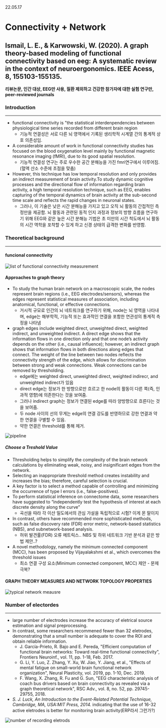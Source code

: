 22.05.17


# Connectivity + Network


## Ismail, L. E., & Karwowski, W. (2020). A graph theory-based modeling of functional connectivity based on eeg: A systematic review in the context of neuroergonomics. IEEE Acess, 8, 155103-155135.
**리뷰논문, 인간 대상, EEG만 사용, 질환 제외하고 건강한 참가자에 대한 실험 연구만, peer-reviewed journals**

### Introduction
---------------------------------------
* functional connectivity is "the statistical interdenpendencies between physiological time series recorded from different brain region
  * 기능적 연결성은 서로 다른 뇌 영역에서 기록된 생리학적 시계열 간의 통계적 상호 의존성임.
*  A considerable amount of work in functional connectivity studies has focused on the blood oxygenation level mainly by functional magnetic resonance imaging (fMRI), due to its good spatial resolution.
   *  기능적 연결성 연구는 주로 우수한 공간 분해능을 가진 fmri연구에서 이루어짐.(혈액 산소 수준에 초점을 맞춤)     
*  However, this technique has low temporal resolution and only provides an indirect measurement of brain activity.To study dynamic cognitive processes and the directional flow of information regarding brain activity, a high temporal resolution technique, such as EEG, enables capturing of the temporal dynamics of brain activity at the sub-second time scale and reflects the rapid changes in neuronal states.
    * 그러나, 이 기술은 낮은 시간 분해능을 가지고 있고 오직 뇌 활동의 간접적인 측정만을 제공함. 뇌 활동과 관련된 동적 인지 과정과 정보의 방향 흐름을 연구하기 위해 EEG와 같은 높은 시간 분해능 기법은 초 미만의 시간 척도에서 뇌 활동의 시간 역학을 포착할 수 있게 하고 신경 상태의 급격한 변화를 반영함.

### Theoretical background
--------------------------
#### funcional connectivity
![list of functional connectivity measurement](https://user-images.githubusercontent.com/102893841/168727972-439284d2-b844-4ba1-ac10-e1219ddd1391.png)

#### Approaches to graph theory
* To study the human brain network on a macroscopic scale, the nodes represent brain regions (i.e., EEG electrodes/sensors), whereas the edges represent statistical measures of association, including anatomical, functional, or effective connections.
  *  거시적 규모로 인간의 뇌 네트워크를 연구하기 위해, node는 뇌 영역을 나타내며, edge는 해부학적, 기능적 또는 효과적인 연결을 포함한 연관성의 통계적 측정을 나타냄
* graph edges include weighted direct, unweighted direct, weighted indirect, and unweighted indirect. A direct edge shows that the information flows in one direction only and that one node’s activity depends on the other (i.e., causal influence); however, an indirect graph shows that information flows in both directions along edges that connect. The weight of the line between two nodes reflects the connectivity strength of the edge, which allows for discrimination between strong and weak connections. Weak connections can be removed by thresholding.
  * edge에는 weighted direct, unweighted direct, weighted indirecr, and unweighted indirect가 있음
  * direct edge는 정보가 한 방향으로만 흐르고 한 node의 활동이 다른 쪽(즉, 인과적 영향)에 의존한다는 것을 보여줌. 
  * 그러나 indirect graph는 정보가 연결된 edge를 따라 양방향으로 흐른다는 것을 보여줌. 
  * 두 node 사이의 선의 무게는 edge의 연결 강도를 반영하므로 강한 연결과 약한 연결을 구별할 수 있음.
  * 약한 연결은 threshold를 통해 제거.

![pipeline](https://user-images.githubusercontent.com/102893841/168746058-e4895eca-db0f-48eb-be39-0a6f78dbadaf.png)


##### Choose a Treshold Value
* Thresholding helps to simplify the complexity of the brain network calculations by eliminating weak, noisy, and insignificant edges from the network.
* Selecting an inappropriate threshold method creates instability and increases the bias; therefore, careful selection is crucial. 
* A key factor is to select a method capable of controlling and minimizing the occurrence of type I errors (i.e., false-positives).
* To perform statistical inference on connectome data, some researchers have suggested to “independently test the hypothesis of interest at each discrete density along the curve”
  *  곡선을 따라 각 이산 밀도에서의 관심 가설을 독립적으로 시험? 이게 몬 말이지
* In contrast, others have recommended more sophisticated methods, such as false discovery rate (FDR) error metric, network-based statistics (NBS), and subnetwork-based analysis.
  * 허위 발견률(FDR) 오류 메트릭스.. NBS 및 하위 네트워크 기반 분석과 같은 방법 제안..?
* A novel methodology, namely the minimum connected component (MCC), has been proposed by Vijayalakshmi et al., which overcomes the threshold issues
  * 최소 연결 구성 요소(Minimum connected component, MCC) 제안 - 문제 극복?

####  GRAPH THEORY MEASURES AND NETWORK TOPOLOGY PROPERTIES

![typical network meausre](https://user-images.githubusercontent.com/102893841/168749333-7fd62e2d-8c3d-406c-b943-8ecbb9cd21d2.png)


### Number of electordes
--------------------------
* large number of electrodes increase the accuracy of eletrical source estimation and signal preprocessing.
* In contrast, some researchers recommened fewer than 32 eletrodes, demonstrating that a small number is adequate to cover the ROI and obtain reliable information.
  *  J. García-Prieto, R. Bajo and E. Pereda, "Efficient computation of functional brain networks: Toward real-time functional connectivity", Frontiers Neuroinf., vol. 11, pp. 1-18, Feb. 2017.
  *  G. Li, Y. Luo, Z. Zhang, Y. Xu, W. Jiao, Y. Jiang, et al., "Effects of mental fatigue on small-world brain functional network organization", Neural Plasticity, vol. 2019, pp. 1-10, Dec. 2019.
  *  F. Wang, X. Zhang, R. Fu and G. Sun, "EEG characteristic analysis of coach bus drivers based on brain connectivity as revealed via a graph theoretical network", RSC Adv., vol. 8, no. 52, pp. 29745-29755, 2018.
*  *S. J. Luck, An Introduction to the Event-Related Potential Technique, Cambridge, MA, USA:MIT Press, 2014.* indicating that the use of 16-32 active eletrodes is better for monitoring brain activity(ERP라서 그런가?)

![number of recording eletrods](https://user-images.githubusercontent.com/102893841/168801065-4182b7b6-eef7-419b-bff6-00f946065e0c.png)




